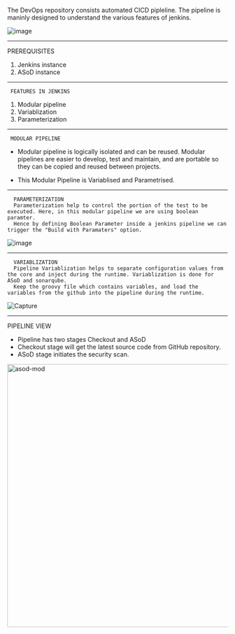 The DevOps repository consists automated CICD pipleline. The pipeline is maninly designed to understand the various features of jenkins.

![image](https://user-images.githubusercontent.com/95271479/214229809-688a4ac9-d8dc-46b9-b8df-289f1b775e19.png)






     
   
___________________________________________________________________________________________________________________________________________________________________
PREREQUISITES

1) Jenkins instance
2) ASoD instance

_____________________________________________________________________________________________________________________________________________________________________
     FEATURES IN JENKINS
 
1) Modular pipeline
2) Variablization
3) Parameterization


 _____________________________________________________________________________________________________________________________________________________________________
     MODULAR PIPELINE
     
* Modular pipeline is logically isolated and can be reused. Modular pipelines are easier to develop, test and maintain, and are portable so they can be copied and reused between projects.

* This Modular Pipeline is Variablised and Parametrised.







______________________________________________________________________________________________________________________________________________________________________
      PARAMETERIZATION
      Parameterization help to control the portion of the test to be executed. Here, in this modular pipeline we are using boolean paramter.
      Hence by defining Boolean Parameter inside a jenkins pipeline we can trigger the "Build with Paramaters" option.
      
  ![image](https://user-images.githubusercontent.com/95271479/210701613-8b04a423-8721-450c-a78f-9a04b49bbd8b.png)





      
___________________________________________________________________________________________________________________________________________________________________

      VARIABLIZATION
      Pipeline Variablization helps to separate configuration values from the core and inject during the runtime. Variablization is done for ASoD and sonarqube.
      Keep the groovy file which contains variables, and load the variables from the github into the pipeline during the runtime.
      
  ![Capture](https://user-images.githubusercontent.com/95271479/210702011-69d33082-8bee-4bd5-8748-ed09bfa3cbf5.JPG)
  
  

___________________________________________________________________________________________________________________________________________________________________

PIPELINE VIEW

* Pipeline has two stages Checkout and ASoD
* Checkout stage will get the latest source code from GitHub repository.
* ASoD stage initiates the security scan.

<img width="602" alt="asod-mod" src="https://user-images.githubusercontent.com/52232710/212962784-014be1d8-e298-4430-816b-b772bde673cd.PNG">


  
  
  


  
  
  
  
  


      


     
